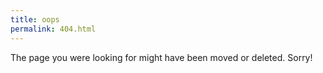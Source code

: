 ```yaml
---
title: oops
permalink: 404.html
---
```


The page you were looking for might have been moved or deleted. Sorry!

